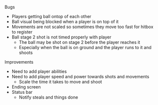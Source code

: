 Bugs
- Players getting ball ontop of each other
- Ball visual being blocked when a player is on top of it
- Movements are not scaled so sometimes they move too fast for hitbox to register
- Ball stage 2 shot is not timed properly with player
    - The ball may be shot on stage 2 before the player reaches it
    - Especially when the ball is on ground and the player runs to it and shoots

Improvements
- Need to add player abilities
- Need to add player speed and power towards shots and movements
    - Scale the time it takes to move and shoot
- Ending screen
- Status bar
    - Notify steals and things done